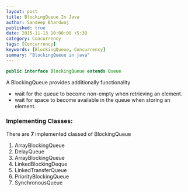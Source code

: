 ```yaml
---
layout: post
title: BlockingQueue In Java
author: Sandeep Bhardwaj
published: true
date: 2015-11-13 10:00:00 +5:30
category: Concurrency
tags: [Concurrency]
keywords: [BlockingQueue, Concurrency]
summary: "BlockingQueue in java"
---
```


``` java  
public interface BlockingQueue extends Queue
```

A BlockingQueue provides additionally functionality

*   wait for the queue to become non-empty when retrieving an element.
*   wait for space to become available in the queue when storing an element.

### Implementing Classes:

There are **7** implemented classed of BlockingQueue

1.  ArrayBlockingQueue
2.  DelayQueue
3.  ArrayBlockingQueue
4.  LinkedBlockingDeque
5.  LinkedTransferQueue
6.  PriorityBlockingQueue
7.  SynchronousQueue
